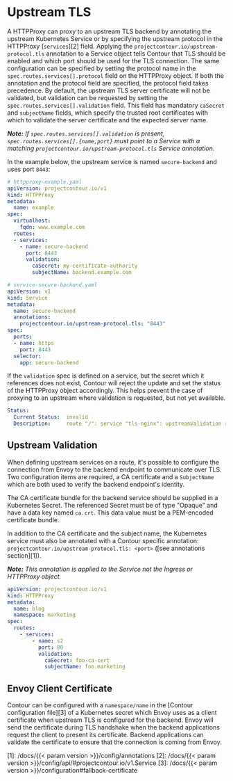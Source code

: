 # Upstream TLS

A HTTPProxy can proxy to an upstream TLS backend by annotating the upstream Kubernetes Service or by specifying the upstream protocol in the HTTPProxy [`services`][2] field.
Applying the `projectcontour.io/upstream-protocol.tls` annotation to a Service object tells Contour that TLS should be enabled and which port should be used for the TLS connection.
The same configuration can be specified by setting the protocol name in the `spec.routes.services[].protocol` field on the HTTPProxy object.
If both the annotation and the protocol field are specified, the protocol field takes precedence.
By default, the upstream TLS server certificate will not be validated, but validation can be requested by setting the `spec.routes.services[].validation` field.
This field has mandatory `caSecret` and `subjectName` fields, which specify the trusted root certificates with which to validate the server certificate and the expected server name.

_**Note:**
If `spec.routes.services[].validation` is present, `spec.routes.services[].{name,port}` must point to a Service with a matching `projectcontour.io/upstream-protocol.tls` Service annotation._

In the example below, the upstream service is named `secure-backend` and uses port `8443`:

```yaml
# httpproxy-example.yaml
apiVersion: projectcontour.io/v1
kind: HTTPProxy
metadata:
  name: example
spec:
  virtualhost:
    fqdn: www.example.com
  routes:
  - services:
    - name: secure-backend
      port: 8443
      validation:
        caSecret: my-certificate-authority
        subjectName: backend.example.com
```

```yaml
# service-secure-backend.yaml
apiVersion: v1
kind: Service
metadata:
  name: secure-backend
  annotations:
    projectcontour.io/upstream-protocol.tls: "8443"
spec:
  ports:
  - name: https
    port: 8443
  selector:
    app: secure-backend

```

If the `validation` spec is defined on a service, but the secret which it references does not exist, Contour will reject the update and set the status of the HTTPProxy object accordingly.
This helps prevent the case of proxying to an upstream where validation is requested, but not yet available.

```yaml
Status:
  Current Status:  invalid
  Description:     route "/": service "tls-nginx": upstreamValidation requested but secret not found or misconfigured
```

## Upstream Validation

When defining upstream services on a route, it's possible to configure the connection from Envoy to the backend endpoint to communicate over TLS.
Two configuration items are required, a CA certificate and a `SubjectName` which are both used to verify the backend endpoint's identity.

The CA certificate bundle for the backend service should be supplied in a Kubernetes Secret.
The referenced Secret must be of type "Opaque" and have a data key named `ca.crt`.
This data value must be a PEM-encoded certificate bundle.

In addition to the CA certificate and the subject name, the Kubernetes service must also be annotated with a Contour specific annotation: `projectcontour.io/upstream-protocol.tls: <port>` ([see annotations section][1]).

_**Note:** This annotation is applied to the Service not the Ingress or HTTPProxy object._

```yaml
apiVersion: projectcontour.io/v1
kind: HTTPProxy
metadata:
  name: blog
  namespace: marketing
spec:
  routes:
    - services:
        - name: s2
          port: 80
          validation:
            caSecret: foo-ca-cert
            subjectName: foo.marketing
```

## Envoy Client Certificate

Contour can be configured with a `namespace/name` in the [Contour configuration file][3] of a Kubernetes secret which Envoy uses as a client certificate when upstream TLS is configured for the backend.
Envoy will send the certificate during TLS handshake when the backend applications request the client to present its certificate.
Backend applications can validate the certificate to ensure that the connection is coming from Envoy.

[1]: /docs/{{< param version >}}/config/annotations
[2]: /docs/{{< param version >}}/config/api/#projectcontour.io/v1.Service
[3]: /docs/{{< param version >}}/configuration#fallback-certificate

